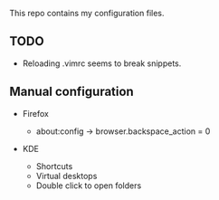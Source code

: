 This repo contains my configuration files.

## TODO

- Reloading .vimrc seems to break snippets.

## Manual configuration

- Firefox
    - about:config -> browser.backspace_action = 0

- KDE
    - Shortcuts
    - Virtual desktops
    - Double click to open folders
